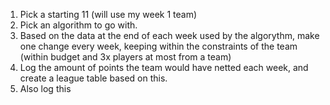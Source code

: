1. Pick a starting 11 (will use my week 1 team)
2. Pick an algorithm to go with.
3. Based on the data at the end of each week used by the algorythm, make one change every week, keeping within the constraints of the team (within budget and 3x players at most from a team)
4. Log the amount of points the team would have netted each week, and create a league table based on this.
5. Also log this 
